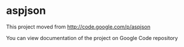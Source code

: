 aspjson
=======

This project moved from http://code.google.com/p/aspjson

You can view documentation of the project on Google Code repository